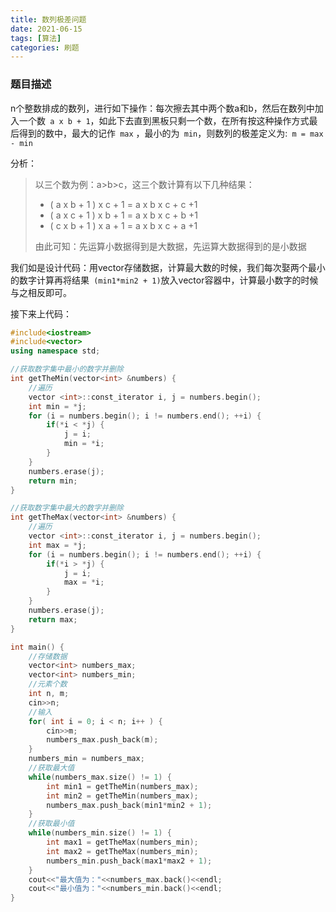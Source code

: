 ```yaml
---
title: 数列极差问题
date: 2021-06-15
tags: [算法]
categories: 刷题
---
```


### 题目描述

n个整数排成的数列，进行如下操作：每次擦去其中两个数a和b，然后在数列中加入一个数` a x b + 1`，如此下去直到黑板只剩一个数，在所有按这种操作方式最后得到的数中，最大的记作` max` ，最小的为` min`，则数列的极差定义为:` m = max - min` 

分析：

> 以三个数为例：a>b>c，这三个数计算有以下几种结果：
>
> - ( a x b + 1 ) x c + 1 = a x b x c + c +1
> - ( a x c + 1 ) x b + 1 = a x b x c + b +1
> - ( c x b + 1 ) x a + 1 = a x b x c + a +1
>
> 由此可知：先运算小数据得到是大数据，先运算大数据得到的是小数据

我们如是设计代码：用vector存储数据，计算最大数的时候，我们每次娶两个最小的数字计算再将结果` (min1*min2 + 1)`放入vector容器中，计算最小数字的时候与之相反即可。

接下来上代码：

```c++
#include<iostream>
#include<vector>
using namespace std;

//获取数字集中最小的数字并删除
int getTheMin(vector<int> &numbers) {
    //遍历
    vector <int>::const_iterator i, j = numbers.begin();
    int min = *j;
    for (i = numbers.begin(); i != numbers.end(); ++i) {
        if(*i < *j) {
            j = i;
            min = *i;
        }
    }
    numbers.erase(j);
    return min;
}

//获取数字集中最大的数字并删除
int getTheMax(vector<int> &numbers) {
    //遍历
    vector <int>::const_iterator i, j = numbers.begin();
    int max = *j;
    for (i = numbers.begin(); i != numbers.end(); ++i) {
        if(*i > *j) {
            j = i;
            max = *i;
        }
    }
    numbers.erase(j);
    return max;
}

int main() {
    //存储数据
    vector<int> numbers_max;
    vector<int> numbers_min;
    //元素个数
    int n, m;
    cin>>n;
    //输入
    for( int i = 0; i < n; i++ ) {
        cin>>m;
        numbers_max.push_back(m);
    }
    numbers_min = numbers_max;
    //获取最大值
    while(numbers_max.size() != 1) {
        int min1 = getTheMin(numbers_max);
        int min2 = getTheMin(numbers_max);
        numbers_max.push_back(min1*min2 + 1);
    }
    //获取最小值
    while(numbers_min.size() != 1) {
        int max1 = getTheMax(numbers_min);
        int max2 = getTheMax(numbers_min);
        numbers_min.push_back(max1*max2 + 1);
    }
    cout<<"最大值为："<<numbers_max.back()<<endl;
    cout<<"最小值为："<<numbers_min.back()<<endl;
}
```

